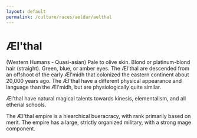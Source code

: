 ```yaml
---
layout: default
permalink: /culture/races/aeldar/aelthal
---
```


# Æl'thal

(Western Humans - Quasi-asian)
Pale to olive skin. Blond or platinum-blond hair (straight). Green, blue, or amber eyes.
The Æl'thal are descended from an offshoot of the early Æl'midh that colonized the eastern continent about 20,000 years ago. The
Æl'thal have a different physical appearance and language than the Æl'midh, but are physiologically quite similar.

Æl'thal have natural magical talents towards kinesis, elementalism, and all etherial schools.

The Æl'thal empire is a hiearchical bueracracy, with rank primarily based on merit. 
The empire has a large, strictly organized military, with a strong mage component.
